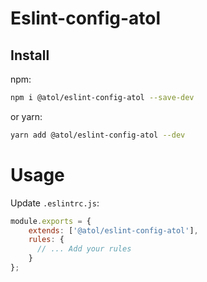 # Eslint-config-atol

## Install

npm: 

```bash
npm i @atol/eslint-config-atol --save-dev
```

or yarn: 

```bash
yarn add @atol/eslint-config-atol --dev
```

# Usage

Update `.eslintrc.js`:

```js
module.exports = {
    extends: ['@atol/eslint-config-atol'],
    rules: {
      // ... Add your rules
    }
};
```

